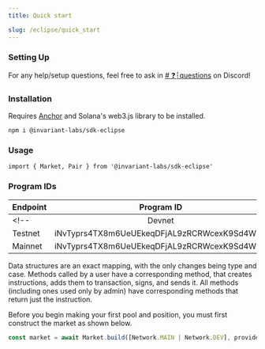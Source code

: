 ```yaml
---
title: Quick start

slug: /eclipse/quick_start
---
```


### Setting Up

For any help/setup questions, feel free to ask in [# ❓┆questions](https://discord.com/channels/916085610270322738/916117229895049227) on Discord!

### Installation

Requires [Anchor](https://www.npmjs.com/package/%40project-serum%2Fanchor) and Solana's web3.js library to be installed.

```
npm i @invariant-labs/sdk-eclipse
```

### Usage

```
import { Market, Pair } from '@invariant-labs/sdk-eclipse'
```

### Program IDs

| Endpoint |                  Program ID                  |
| -------- | :------------------------------------------: |
<!-- | Devnet   | iNvTyprs4TX8m6UeUEkeqDFjAL9zRCRWcexK9Sd4WEU  | -->
| Testnet  | iNvTyprs4TX8m6UeUEkeqDFjAL9zRCRWcexK9Sd4WEU  |
| Mainnet  | iNvTyprs4TX8m6UeUEkeqDFjAL9zRCRWcexK9Sd4WEU  |

Data structures are an exact mapping, with the only changes being type and case. Methods called by a user have a corresponding method, that creates instructions, adds them to transaction, signs, and sends it. All methods (including ones used only by admin) have corresponding methods that return just the instruction.

Before you begin making your first pool and position, you must first construct the market as shown below.

```ts
const market = await Market.build([Network.MAIN | Network.DEV], provider.wallet, connection)
```
